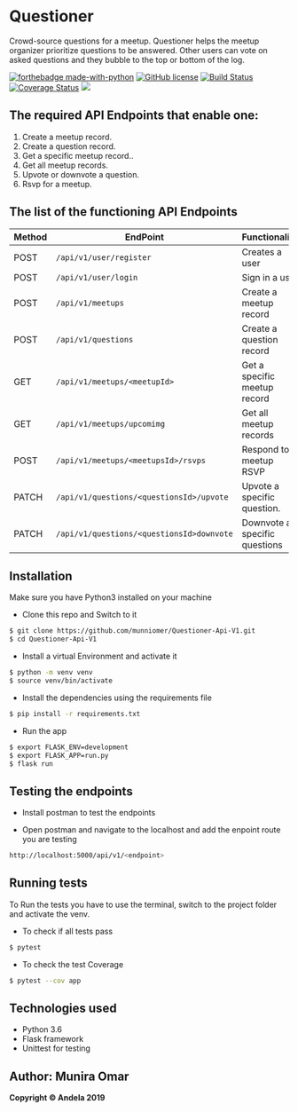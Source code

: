 # Questioner
Crowd-source questions for a meetup. Questioner helps the meetup organizer prioritize questions to be answered. Other users can vote on asked questions and they bubble to the top or bottom of the log.


[![forthebadge made-with-python](http://ForTheBadge.com/images/badges/made-with-python.svg)](https://www.python.org/)
[![GitHub license](https://img.shields.io/github/license/Naereen/StrapDown.js.svg)](https://github.com/Naereen/StrapDown.js/blob/master/LICENSE)
[![Build Status](https://travis-ci.com/munniomer/Questioner-Api-V1.svg?branch=ch-validation-code-refactoring-v1-163206246)](https://travis-ci.com/munniomer/Questioner-Api-V1)
[![Coverage Status](https://coveralls.io/repos/github/munniomer/Questioner-Api-V1/badge.svg?branch=ch-validation-code-refactoring-v1-163206246)](https://coveralls.io/github/munniomer/Questioner-Api-V1?branch=ch-validation-code-refactoring-v1-163206246)
<a href="https://codeclimate.com/github/munniomer/Questioner-Api-V1/maintainability"><img src="https://api.codeclimate.com/v1/badges/b50955cabef7296a3b5b/maintainability" /></a>

## The required API Endpoints that enable one:
1. Create a meetup record.
2. Create a question record.
3. Get a specific meetup record..
4. Get all meetup records.
5. Upvote or downvote a question.
6. Rsvp for a meetup.

 
 ## The list of the functioning API Endpoints

Method        | EndPoint      | Functionality |
------------- | ------------- | ---------------
POST  | `/api/v1/user/register`  | Creates a user   |
POST  | `/api/v1/user/login`  | Sign in a user   |
POST  | `/api/v1/meetups`  | Create a meetup record  |
POST  | `/api/v1/questions` | Create a question record   
GET  | `/api/v1/meetups/<meetupId>` | Get a specific meetup record  |
GET  | `/api/v1/meetups/upcomimg`| Get all meetup records   |
POST  | `/api/v1/meetups/<meetupsId>/rsvps`|Respond to meetup RSVP    |
PATCH  | `/api/v1/questions/<questionsId>/upvote` | Upvote a specific question.   |
PATCH  | `/api/v1/questions/<questionsId>downvote`| Downvote a specific questions   |

## Installation
Make sure you have Python3 installed on your machine
- Clone this repo and Switch to it
 ```bash
$ git clone https://github.com/munniomer/Questioner-Api-V1.git 
$ cd Questioner-Api-V1
```
- Install a virtual Environment and activate it
 ```bash
$ python -m venv venv 	
$ source venv/bin/activate
```
- Install the dependencies using the requirements file
 ```bash
$ pip install -r requirements.txt
```
- Run the app
 ```bash
$ export FLASK_ENV=development
$ export FLASK_APP=run.py
$ flask run
```
## Testing the endpoints
- Install postman to test the endpoints 

- Open postman and navigate to the localhost and add the enpoint route you are testing
 ```bash
 http://localhost:5000/api/v1/<endpoint>
 
```
## Running tests
To Run the tests you have to use the terminal, switch to the project folder and activate the venv.

- To check if all tests pass
```bash
$ pytest 
```
- To check the test Coverage 

```bash
$ pytest --cov app  
```

## Technologies used
- Python 3.6
- Flask framework
- Unittest for testing

## Author: Munira Omar

__Copyright © Andela 2019__


